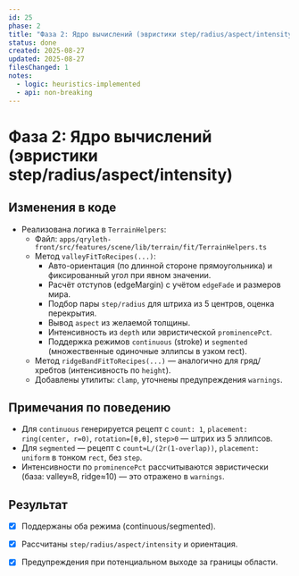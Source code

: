 ```yaml
---
id: 25
phase: 2
title: "Фаза 2: Ядро вычислений (эвристики step/radius/aspect/intensity)"
status: done
created: 2025-08-27
updated: 2025-08-27
filesChanged: 1
notes:
  - logic: heuristics-implemented
  - api: non-breaking
---
```


# Фаза 2: Ядро вычислений (эвристики step/radius/aspect/intensity)

## Изменения в коде
- Реализована логика в `TerrainHelpers`:
  - Файл: `apps/qryleth-front/src/features/scene/lib/terrain/fit/TerrainHelpers.ts`
  - Метод `valleyFitToRecipes(...)`:
    - Авто-ориентация (по длинной стороне прямоугольника) и фиксированный угол при явном значении.
    - Расчёт отступов (edgeMargin) с учётом `edgeFade` и размеров мира.
    - Подбор пары `step/radius` для штриха из 5 центров, оценка перекрытия.
    - Вывод `aspect` из желаемой толщины.
    - Интенсивность из `depth` или эвристической `prominencePct`.
    - Поддержка режимов `continuous` (stroke) и `segmented` (множественные одиночные эллипсы в узком rect).
  - Метод `ridgeBandFitToRecipes(...)` — аналогично для гряд/хребтов (интенсивность по `height`).
  - Добавлены утилиты: `clamp`, уточнены предупреждения `warnings`.

## Примечания по поведению
- Для `continuous` генерируется рецепт с `count: 1`, `placement: ring(center, r=0)`, `rotation=[θ,θ]`, `step>0` — штрих из 5 эллипсов.
- Для `segmented` — рецепт с `count≈L/(2r(1-overlap))`, `placement: uniform` в тонком `rect`, без `step`.
- Интенсивности по `prominencePct` рассчитываются эвристически (база: valley≈8, ridge≈10) — это отражено в `warnings`.

## Результат
- [x] Поддержаны оба режима (continuous/segmented).
- [x] Рассчитаны `step/radius/aspect/intensity` и ориентация.
- [x] Предупреждения при потенциальном выходе за границы области.

